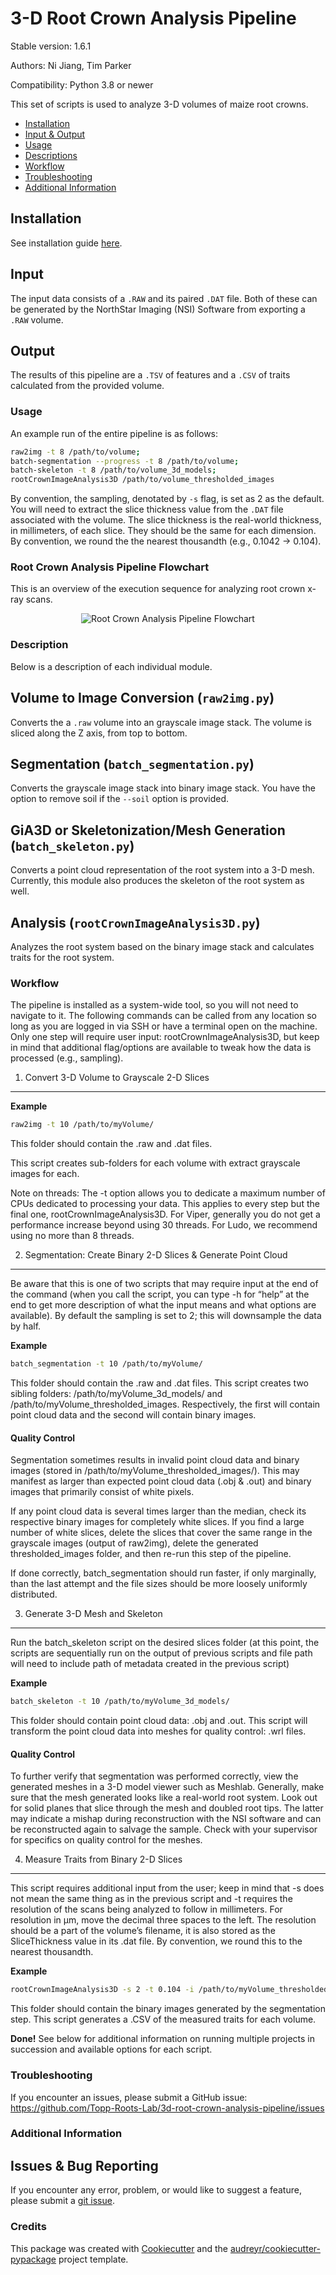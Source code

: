 # 3-D Root Crown Analysis Pipeline

Stable version: 1.6.1

Authors: Ni Jiang, Tim Parker

Compatibility: Python 3.8 or newer

This set of scripts is used to analyze 3-D volumes of maize root crowns.

- [Installation](#installation)
- [Input & Output](#input)
- [Usage](#usage)
- [Descriptions](#description)
- [Workflow](#workflow)
- [Troubleshooting](#troubleshooting)
- [Additional Information](#additional-information)

## Installation

See installation guide [here](INSTALL.md).

## Input

The input data consists of a `.RAW` and its paired `.DAT` file. Both of these can be generated by the NorthStar Imaging (NSI) Software from exporting a `.RAW` volume.

## Output

The results of this pipeline are a `.TSV` of features and a `.CSV` of traits calculated from the provided volume.

### Usage

An example run of the entire pipeline is as follows:

```bash
raw2img -t 8 /path/to/volume;
batch-segmentation --progress -t 8 /path/to/volume;
batch-skeleton -t 8 /path/to/volume_3d_models;
rootCrownImageAnalysis3D /path/to/volume_thresholded_images
```

By convention, the sampling, denotated by `-s` flag, is set as 2 as the default. You will need to extract the slice thickness value from the `.DAT` file associated with the volume. The slice thickness is the real-world thickness, in millimeters, of each slice. They should be the same for each dimension. By convention, we round the the nearest thousandth (e.g., 0.1042 -\> 0.104).

### Root Crown Analysis Pipeline Flowchart

This is an overview of the execution sequence for analyzing root crown x-ray scans.

<p align="center">
  <img alt="Root Crown Analysis Pipeline Flowchart" src="docs/img/root-crown-pipeline-flowchart.png">
</p>

### Description

Below is a description of each individual module.

## Volume to Image Conversion (`raw2img.py`)

Converts the a `.raw` volume into an grayscale image stack. The volume is sliced along the Z axis, from top to bottom.

## Segmentation (`batch_segmentation.py`)

Converts the grayscale image stack into binary image stack. You have the option to remove soil if the `--soil` option is provided.

## GiA3D or Skeletonization/Mesh Generation (`batch_skeleton.py`)

Converts a point cloud representation of the root system into a 3-D mesh. Currently, this module also produces the skeleton of the root system as well.

## Analysis (`rootCrownImageAnalysis3D.py`)

Analyzes the root system based on the binary image stack and calculates traits for the root system.

### Workflow

The pipeline is installed as a system-wide tool, so you will not need to navigate to it. The following commands can be called from any location so long as you are logged in via SSH or have a terminal open on the machine. Only one step will require user input: rootCrownImageAnalysis3D, but keep in mind that additional flag/options are available to tweak how the data is processed (e.g., sampling).

1. Convert 3-D Volume to Grayscale 2-D Slices

---

**Example**

```bash
raw2img -t 10 /path/to/myVolume/
```

This folder should contain the .raw and .dat files.

This script creates sub-folders for each volume with extract grayscale images for each.

Note on threads: The -t option allows you to dedicate a maximum number of CPUs dedicated to processing your data. This applies to every step but the final one, rootCrownImageAnalysis3D. For Viper, generally you do not get a performance increase beyond using 30 threads. For Ludo, we recommend using no more than 8 threads.

2. Segmentation: Create Binary 2-D Slices & Generate Point Cloud

---

Be aware that this is one of two scripts that may require input at the end of the command (when you call the script, you can type -h for “help” at the end to get more description of what the input means and what options are available). By default the sampling is set to 2; this will downsample the data by half.

**Example**

```bash
batch_segmentation -t 10 /path/to/myVolume/
```

This folder should contain the .raw and .dat files. This script creates two sibling folders: /path/to/myVolume_3d_models/ and /path/to/myVolume_thresholded_images. Respectively, the first will contain point cloud data and the second will contain binary images.

#### Quality Control

Segmentation sometimes results in invalid point cloud data and binary images (stored in /path/to/myVolume_thresholded_images/). This may manifest as larger than expected point cloud data (.obj & .out) and binary images that primarily consist of white pixels.

If any point cloud data is several times larger than the median, check its respective binary images for completely white slices. If you find a large number of white slices, delete the slices that cover the same range in the grayscale images (output of raw2img), delete the generated thresholded_images folder, and then re-run this step of the pipeline.

If done correctly, batch_segmentation should run faster, if only marginally, than the last attempt and the file sizes should be more loosely uniformly distributed.

3. Generate 3-D Mesh and Skeleton

---

Run the batch_skeleton script on the desired slices folder (at this point, the scripts are sequentially run on the output of previous scripts and file path will need to include path of metadata created in the previous script)

**Example**

```bash
batch_skeleton -t 10 /path/to/myVolume_3d_models/
```

This folder should contain point cloud data: .obj and .out. This script will transform the point cloud data into meshes for quality control: .wrl files.

#### Quality Control

To further verify that segmentation was performed correctly, view the generated meshes in a 3-D model viewer such as Meshlab. Generally, make sure that the mesh generated looks like a real-world root system. Look out for solid planes that slice through the mesh and doubled root tips. The latter may indicate a mishap during reconstruction with the NSI software and can be reconstructed again to salvage the sample. Check with your supervisor for specifics on quality control for the meshes.

4. Measure Traits from Binary 2-D Slices

---

This script requires additional input from the user; keep in mind that -s does not mean the same thing as in the previous script and -t requires the resolution of the scans being analyzed to follow in millimeters. For resolution in μm, move the decimal three spaces to the left. The resolution should be a part of the volume’s filename, it is also stored as the SliceThickness value in its .dat file. By convention, we round this to the nearest thousandth.

**Example**

```bash
rootCrownImageAnalysis3D -s 2 -t 0.104 -i /path/to/myVolume_thresholded_images/
```

This folder should contain the binary images generated by the segmentation step. This script generates a .CSV of the measured traits for each volume.

**Done!** See below for additional information on running multiple projects in succession and available options for each script.

### Troubleshooting

If you encounter an issues, please submit a GitHub issue: <https://github.com/Topp-Roots-Lab/3d-root-crown-analysis-pipeline/issues>

### Additional Information

## Issues & Bug Reporting

If you encounter any error, problem, or would like to suggest a feature, please submit a [git issue](https://github.com/Topp-Roots-Lab/3d-root-crown-analysis-pipeline/issues).

### Credits

This package was created with [Cookiecutter](https://github.com/audreyr/cookiecutter) and the [audreyr/cookiecutter-pypackage](https://github.com/audreyr/cookiecutter-pypackage) project template.
